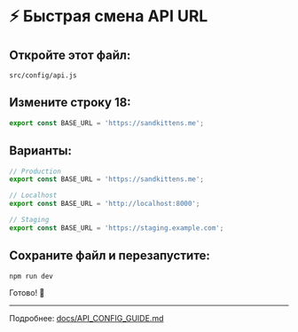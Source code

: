 # ⚡ Быстрая смена API URL

## Откройте этот файл:

```
src/config/api.js
```

## Измените строку 18:

```javascript
export const BASE_URL = 'https://sandkittens.me';
```

## Варианты:

```javascript
// Production
export const BASE_URL = 'https://sandkittens.me';

// Localhost
export const BASE_URL = 'http://localhost:8000';

// Staging
export const BASE_URL = 'https://staging.example.com';
```

## Сохраните файл и перезапустите:

```bash
npm run dev
```

Готово! 🎉

---

Подробнее: [docs/API_CONFIG_GUIDE.md](./API_CONFIG_GUIDE.md)
